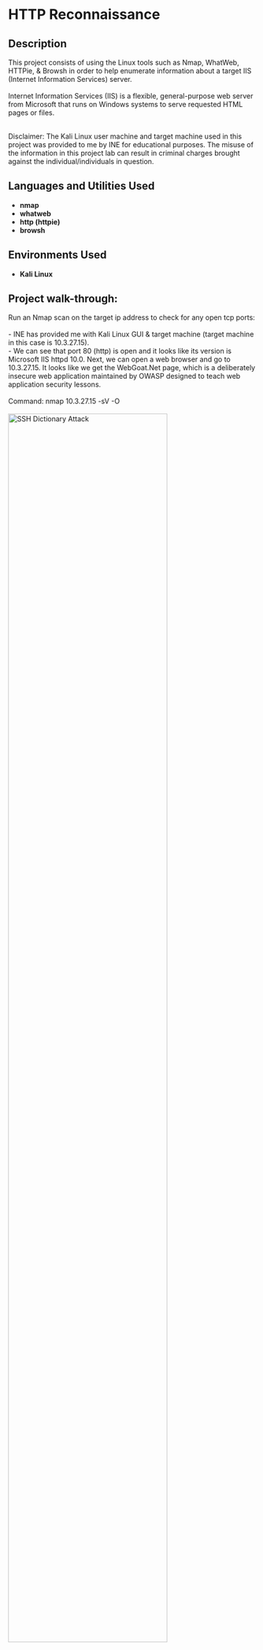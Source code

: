 <h1>HTTP Reconnaissance</h1>


<h2>Description</h2>
This project consists of using the Linux tools such as Nmap, WhatWeb, HTTPie, & Browsh in order to help enumerate information about a target IIS (Internet Information Services) server.
<br />
<br />
Internet Information Services (IIS) is a flexible, general-purpose web server from Microsoft that runs on Windows systems to serve requested HTML pages or files.
<br />
<br />

Disclaimer: The Kali Linux user machine and target machine used in this project was provided to me by INE for educational purposes. The misuse of the information in this project lab can result in criminal charges brought against the individual/individuals in question.
<br />


<h2>Languages and Utilities Used</h2>

- <b>nmap</b>
- <b>whatweb</b>
- <b>http (httpie)</b>
- <b>browsh</b>


<h2>Environments Used </h2>

- <b>Kali Linux</b>

<h2>Project walk-through:</h2>

<p align="left">
Run an Nmap scan on the target ip address to check for any open tcp ports: <br/>
<br/>
- INE has provided me with Kali Linux GUI & target machine (target machine in this case is 10.3.27.15).
<br/>
- We can see that port 80 (http) is open and it looks like its version is Microsoft IIS httpd 10.0.  Next, we can open a web browser and go to 10.3.27.15.  It looks like we get the WebGoat.Net page, which is a deliberately insecure web application maintained by OWASP designed to teach web application security lessons. 
<br/>
<br/>
Command: nmap 10.3.27.15 -sV -O
<br/>
<br/>
<img src="https://i.imgur.com/X9cKbxm.png" height="80%" width="80%" alt="SSH Dictionary Attack" class="center"/>
<br />
<img src="https://i.imgur.com/fiWRAOt.png" height="80%" width="80%" alt="SSH Dictionary Attack" class="center"/>
<br />
<br />
<br />
<br />
<br />
<br />
<br />
Use the WhatWeb tool to enumerate possible valuable information about the target IP: <br/>
<br/>
- We can see that the whatweb tool is able to enumerate a lot of information about the target machine.
<br/>
- For example, it looks like the we can verify that the IIS Server vesion is 10.0, the ASP.NET version is 4.0.30319, the XXS Protection is set to 0 which means it does not have cross site scripting protection, and the default page of the target is /Default.aspx
<br/>
<br/>
Command: whatweb 10.3.27.15
<br/>
<br/>
<img src="https://i.imgur.com/AqC1yvr.png" height="80%" width="80%" alt="SSH Dictionary Attack" class="center"/>
<br />
<br />
<br />
<br />
<br />
<br />
<br />
Another tool we can use to enumerate valuable information about the target IP is Httpie: <br/>
<br/>
- We can see that we are able to enumerate some of the same information as the WhatWeb tool.
<br/>
<br/>
Command: http 10.3.27.15
<br/>
<br/>
<img src="https://i.imgur.com/opaXDRV.png" height="80%" width="80%" alt="SSH Dictionary Attack" class="center"/>
<br />
<br />
<br />
<br />
<br />
<br />
<br />



</p>
